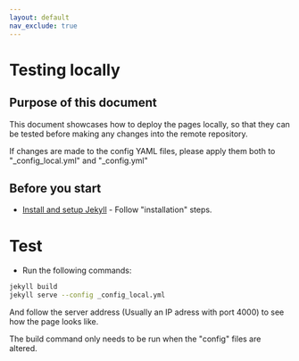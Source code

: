 ```yaml
---
layout: default
nav_exclude: true
---
```


# Testing locally

## Purpose of this document

This document showcases how to deploy the pages locally, so that they can be tested before making any changes into the
remote repository.

If changes are made to the config YAML files, please apply them both to "_config_local.yml" and "_config.yml"

## Before you start

- [Install and setup Jekyll](https://jekyllrb.com/docs/step-by-step/01-setup/) - Follow "installation" steps.

# Test

- Run the following commands:
```bash
jekyll build
jekyll serve --config _config_local.yml
```

And follow the server address (Usually an IP adress with port 4000) to see how the page looks like.

The build command only needs to be run when the "config" files are altered.

